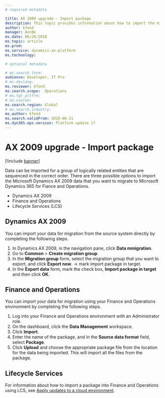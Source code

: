 ```yaml
---
# required metadata

title: AX 2009 upgrade - Import package
description: This topic provides information about how to import the migrated data package from Microsoft Dynamics AX 2009 into Microsoft Dynamics 365 for Finance and Operations.
author: kfend
manager: AnnBe
ms.date: 06/26/2018
ms.topic: article
ms.prod: 
ms.service: dynamics-ax-platform
ms.technology: 

# optional metadata

# ms.search.form:  
audience: Developer, IT Pro
# ms.devlang: 
ms.reviewer: kfend
ms.search.scope:  Operations
# ms.tgt_pltfrm: 
# ms.custom: 
ms.search.region: Global
# ms.search.industry:
ms.author: kfend
ms.search.validFrom: 2018-06-21
ms.dyn365.ops.version: Platform update 17
---
```


# AX 2009 upgrade - Import package

[!include [banner](../includes/banner.md)]

Data can be imported for a group of logically related entities that are sequenced in the correct order. There are three possible options to import the Microsoft Dynamics AX 2009 data that you want to migrate to Microsoft Dynamics 365 for Fiance and Operations.

- Dynamics AX 2009
- Finance and Operations
- Lifecycle Services (LCS)

## Dynamics AX 2009
You can import your data for migration from the source system directly by completing the following steps. 

1. In Dynamics AX 2009, in the navigation pane, click **Data mmigration**.
2. Go to **Common** > **Create migration group**.
3. In the **Migration group** form, select the migration group that you want to export, and click **Export now**. -> mark import package in target. 
4. In the **Export data** form, mark the check box, **Import package in target** and then click **OK**.

## Finance and Operations
You can import your data for migration using your Finance and Operations environment by completing the following steps. 

1. Log into your Finance and Operations environment with an Administrator role. 
2. On the dashboard, click the **Data Management** workspace.
3. Click **Import**.
4. Enter the name of the package, and in the **Source data format** field, select **Package**.
5. Click **Upload** and choose the appropriate package file from the location for the data being imported. This will import all the files from the package.

## Lifecycle Services 
For information about how to import a package into Finance and Operations using LCS, see [Apply updates to a cloud environment](./deployment/apply-deployable-package-system.md).

